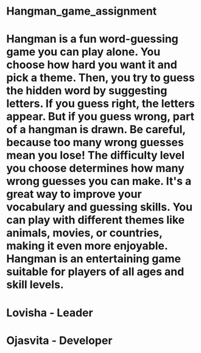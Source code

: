 # Hangman_game_assignment
# 
# Hangman is a fun word-guessing game you can play alone. You choose how hard you want it and pick a theme. Then, you try to guess the hidden word by suggesting letters. If you guess right, the letters appear. But if you guess wrong, part of a hangman is drawn. Be careful, because too many wrong guesses mean you lose! The difficulty level you choose determines how many wrong guesses you can make. It's a great way to improve your vocabulary and guessing skills. You can play with different themes like animals, movies, or countries, making it even more enjoyable. Hangman is an entertaining game suitable for players of all ages and skill levels.
# Lovisha - Leader
# Ojasvita - Developer

